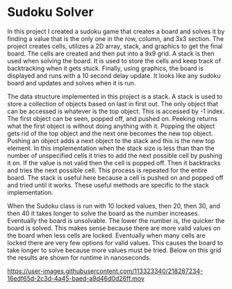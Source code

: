 # Sudoku Solver

In this project I created a sudoku game that creates a board and solves it by finding a value that is the only one in the row, column, and 3x3 section. The project creates cells, utilizes a 2D array, stack, and graphics to get the final board. The cells are created and then put into a 9x9 grid. A stack is then used when solving the board. It is used to store the cells and keep track of backtracking when it gets stuck. Finally, using graphics, the board is displayed and runs with a 10 second delay update. It looks like any sudoku board and updates and solves when it is run.

The data structure implemented in this project is a stack. A stack is used to store a collection of objects based on last in first out. The only object that can be accessed is whatever is the top object. This is accessed by -1 index. The first object can be seen, popped off, and pushed on. Peeking returns what the first object is without doing anything with it. Popping the object gets rid of the top object and the next one becomes the new top object. Pushing an object adds a next object to the stack and this is the new top element.
In this implementation when the stack size is less than than the number of unspecified cells it tries to add the next possible cell by pushing it on. If the value is not valid then the cell is popped off. Then it backtracks and tries the next possible cell. This process is repeated for the entire board. The stack is useful here because a cell is pushed on and popped off and tried until it works. These useful methods are specific to the stack implementation.

When the Sudoku class is run with 10 locked values, then 20, then 30, and then 40 it takes longer to solve the board as the number increases. Eventually the board is unsolvable. The lower the number is, the quicker the board is solved. This makes sense because there are more valid values on the board when less cells are locked. Eventually when many cells are locked there are very few options for valid values. This causes the board to take longer to solve because more values must be tried. Below on this grid the results are shown for runtime in nanoseconds.

https://user-images.githubusercontent.com/113323340/218287234-16edf65d-2c3d-4a45-baed-a9d46d0d26ff.mov

